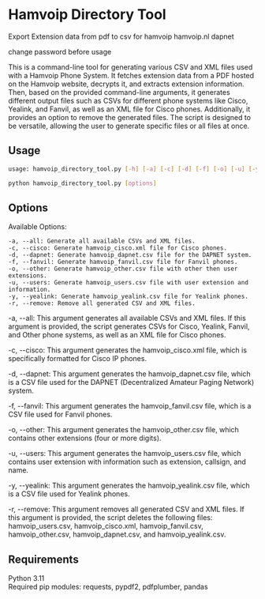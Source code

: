 # Hamvoip Directory Tool

Export Extension data from pdf to csv for hamvoip hamvoip.nl dapnet

change password before usage

This is a command-line tool for generating various CSV and XML files used with a Hamvoip Phone System. It fetches extension data from a PDF hosted on the Hamvoip website, decrypts it, and extracts extension information. Then, based on the provided command-line arguments, it generates different output files such as CSVs for different phone systems like Cisco, Yealink, and Fanvil, as well as an XML file for Cisco phones. Additionally, it provides an option to remove the generated files. The script is designed to be versatile, allowing the user to generate specific files or all files at once.

## Usage

```bash
usage: hamvoip_directory_tool.py [-h] [-a] [-c] [-d] [-f] [-o] [-u] [-y] [-r]

python hamvoip_directory_tool.py [options]
```
## Options
Available Options:
```
-a, --all: Generate all available CSVs and XML files.
-c, --cisco: Generate hamvoip_cisco.xml file for Cisco phones.
-d, --dapnet: Generate hamvoip_dapnet.csv file for the DAPNET system.
-f, --fanvil: Generate hamvoip_fanvil.csv file for Fanvil phones.
-o, --other: Generate hamvoip_other.csv file with other then user extensions.
-u, --users: Generate hamvoip_users.csv file with user extension and information.
-y, --yealink: Generate hamvoip_yealink.csv file for Yealink phones.
-r, --remove: Remove all generated CSV and XML files.
```
<text>
-a, --all: This argument generates all available CSVs and XML files. If this argument is provided, the script generates CSVs for Cisco, Yealink, Fanvil, and Other phone systems, as well as an XML file for Cisco phones.

-c, --cisco: This argument generates the hamvoip_cisco.xml file, which is specifically formatted for Cisco IP phones.

-d, --dapnet: This argument generates the hamvoip_dapnet.csv file, which is a CSV file used for the DAPNET (Decentralized Amateur Paging Network) system.

-f, --fanvil: This argument generates the hamvoip_fanvil.csv file, which is a CSV file used for Fanvil phones.

-o, --other: This argument generates the hamvoip_other.csv file, which contains other extensions (four or more digits).

-u, --users: This argument generates the hamvoip_users.csv file, which contains user extension with information such as extension, callsign, and name.

-y, --yealink: This argument generates the hamvoip_yealink.csv file, which is a CSV file used for Yealink phones.

-r, --remove: This argument removes all generated CSV and XML files. If this argument is provided, the script deletes the following files: hamvoip_users.csv, hamvoip_cisco.xml, hamvoip_fanvil.csv, hamvoip_other.csv, hamvoip_dapnet.csv, and hamvoip_yealink.csv.
</text>
## Requirements
Python 3.11</br>
Required pip modules: requests, pypdf2, pdfplumber, pandas
